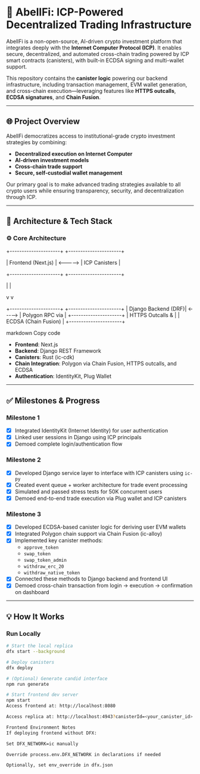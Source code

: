# 🔗 AbellFi: ICP-Powered Decentralized Trading Infrastructure

AbellFi is a non-open-source, AI-driven crypto investment platform that integrates deeply with the **Internet Computer Protocol (ICP)**. It enables secure, decentralized, and automated cross-chain trading powered by ICP smart contracts (canisters), with built-in ECDSA signing and multi-wallet support.

This repository contains the **canister logic** powering our backend infrastructure, including transaction management, EVM wallet generation, and cross-chain execution—leveraging features like **HTTPS outcalls**, **ECDSA signatures**, and **Chain Fusion**.

---

## 🌐 Project Overview

AbellFi democratizes access to institutional-grade crypto investment strategies by combining:

- **Decentralized execution on Internet Computer**
- **AI-driven investment models**
- **Cross-chain trade support**
- **Secure, self-custodial wallet management**

Our primary goal is to make advanced trading strategies available to all crypto users while ensuring transparency, security, and decentralization through ICP.

---

## 📐 Architecture & Tech Stack

### ⚙️ Core Architecture

+---------------------+ +----------------------+

| Frontend (Next.js) | <-----> | ICP Canisters |

+---------------------+ +----------------------+

| |

v v

+---------------------+ +----------------------+
| Django Backend (DRF)| <-----> | Polygon RPC via |
+---------------------+ | HTTPS Outcalls & |
| ECDSA (Chain Fusion) |
+----------------------+

markdown
Copy code

- **Frontend**: Next.js  
- **Backend**: Django REST Framework  
- **Canisters**: Rust (ic-cdk)  
- **Chain Integration**: Polygon via Chain Fusion, HTTPS outcalls, and ECDSA  
- **Authentication**: IdentityKit, Plug Wallet  

---

## ✅ Milestones & Progress

### Milestone 1

- [x] Integrated IdentityKit (Internet Identity) for user authentication  
- [x] Linked user sessions in Django using ICP principals  
- [x] Demoed complete login/authentication flow  

### Milestone 2

- [x] Developed Django service layer to interface with ICP canisters using `ic-py`  
- [x] Created event queue + worker architecture for trade event processing  
- [x] Simulated and passed stress tests for 50K concurrent users  
- [x] Demoed end-to-end trade execution via Plug wallet and ICP canisters  

### Milestone 3

- [x] Developed ECDSA-based canister logic for deriving user EVM wallets  
- [x] Integrated Polygon chain support via Chain Fusion (ic-alloy)  
- [x] Implemented key canister methods:  
  - `approve_token`  
  - `swap_token`  
  - `swap_token_admin`  
  - `withdraw_erc_20`  
  - `withdraw_native_token`  
- [x] Connected these methods to Django backend and frontend UI  
- [x] Demoed cross-chain transaction from login → execution → confirmation on dashboard  

---

## 💡 How It Works

### Run Locally

```bash
# Start the local replica
dfx start --background

# Deploy canisters
dfx deploy

# (Optional) Generate candid interface
npm run generate

# Start frontend dev server
npm start
Access frontend at: http://localhost:8080

Access replica at: http://localhost:4943?canisterId=<your_canister_id>

Frontend Environment Notes
If deploying frontend without DFX:

Set DFX_NETWORK=ic manually

Override process.env.DFX_NETWORK in declarations if needed

Optionally, set env_override in dfx.json
